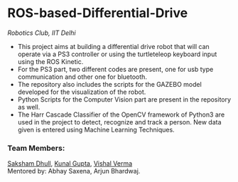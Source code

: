 # ROS-based-Differential-Drive
_Robotics Club, IIT Delhi_
* This project aims at building a differential drive robot that will can operate via a PS3 controller or using the turtleteleop keyboard input using the ROS Kinetic. 
* For the PS3 part, two different codes are present, one for usb type communication and other one for bluetooth.
* The repository also includes the scripts for the GAZEBO model developed for the visualization of the robot.
* Python Scripts for the Computer Vision part are present in the repository as well.
* The Harr Cascade Classifier of the OpenCV framework of Python3 are used in the project to detect, recognize and track a person. New data given is entered using Machine Learning Techniques.

### Team Members:
[Saksham Dhull](https://github.com/Dhull442), [Kunal Gupta](https://github.com/the-wizard-of-shock), [Vishal Verma](https://github.com/Lucifer9934) <br />
Mentored by: Abhay Saxena, Arjun Bhardwaj.
